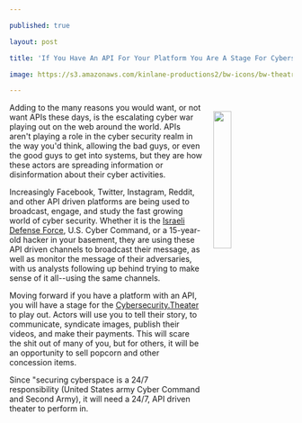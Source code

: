 ---
published: true
layout: post
title: 'If You Have An API For Your Platform You Are A Stage For Cybersecurity.Theater'
image: https://s3.amazonaws.com/kinlane-productions2/bw-icons/bw-theatre.png
---

<p><img style="padding: 15px;" src="https://s3.amazonaws.com/kinlane-productions2/bw-icons/bw-theatre.png" alt="" width="25%" align="right" />
<p>Adding to the many reasons you would want, or not want APIs these days, is the escalating cyber war playing out on the web around the world. APIs aren't playing a role in the cyber security realm in the way you'd think, allowing the bad guys, or even the good guys to get into systems, but they are how these actors are spreading information&nbsp;or disinformation about their cyber activities.&nbsp;
<p>Increasingly Facebook, Twitter, Instagram, Reddit, and other API driven platforms are being used to broadcast, engage, and study the fast growing world of&nbsp;cyber security. Whether it is the <a href="http://www.idf.il/1524-en/Dover.aspx">Israeli Defense Force</a>, U.S. Cyber Command, or a 15-year-old hacker in your basement, they are using these API driven channels to broadcast their message, as well as monitor the message of their adversaries, with us analysts&nbsp;following up behind trying to make sense of it all--using the same channels.&nbsp;
<p>Moving forward if you have a platform with an API, you will have a stage for the <a href="http://cybersecurity.theater">Cybersecurity.Theater</a> to play out. Actors will use you to tell their story, to communicate, syndicate images, publish their videos, and make their payments. This will scare the shit out of many of you, but for others, it will be an opportunity to sell popcorn&nbsp;and other concession items.&nbsp;
<p>Since "securing cyberspace is a 24/7 responsibility&nbsp;(United States army Cyber Command and Second Army), it will need a 24/7, API driven theater to perform in.

